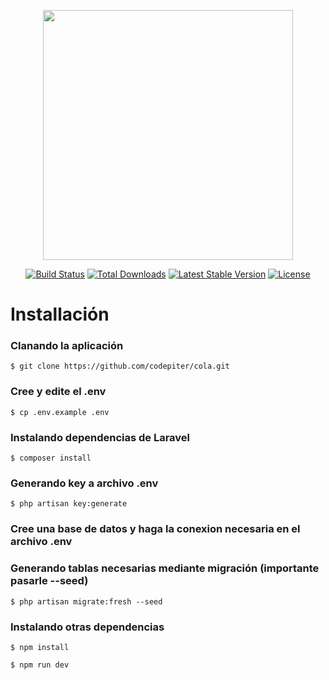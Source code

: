 <p align="center"><a href="https://laravel.com" target="_blank"><img src="https://raw.githubusercontent.com/laravel/art/master/logo-lockup/5%20SVG/2%20CMYK/1%20Full%20Color/laravel-logolockup-cmyk-red.svg" width="400"></a></p>

<p align="center">
<a href="https://travis-ci.org/laravel/framework"><img src="https://travis-ci.org/laravel/framework.svg" alt="Build Status"></a>
<a href="https://packagist.org/packages/laravel/framework"><img src="https://img.shields.io/packagist/dt/laravel/framework" alt="Total Downloads"></a>
<a href="https://packagist.org/packages/laravel/framework"><img src="https://img.shields.io/packagist/v/laravel/framework" alt="Latest Stable Version"></a>
<a href="https://packagist.org/packages/laravel/framework"><img src="https://img.shields.io/packagist/l/laravel/framework" alt="License"></a>
</p>

# Installación

### Clanando la aplicación

```shell
$ git clone https://github.com/codepiter/cola.git
```

### Cree y edite el .env

```shell
$ cp .env.example .env
```

### Instalando dependencias de Laravel

```shell
$ composer install
```

### Generando key a archivo .env

```shell
$ php artisan key:generate
```

### Cree una base de datos y haga la conexion necesaria en el archivo .env


        
### Generando tablas necesarias mediante migración (importante pasarle --seed)

```shell
$ php artisan migrate:fresh --seed
```

### Instalando otras dependencias

```shell
$ npm install
```

```shell
$ npm run dev
```
